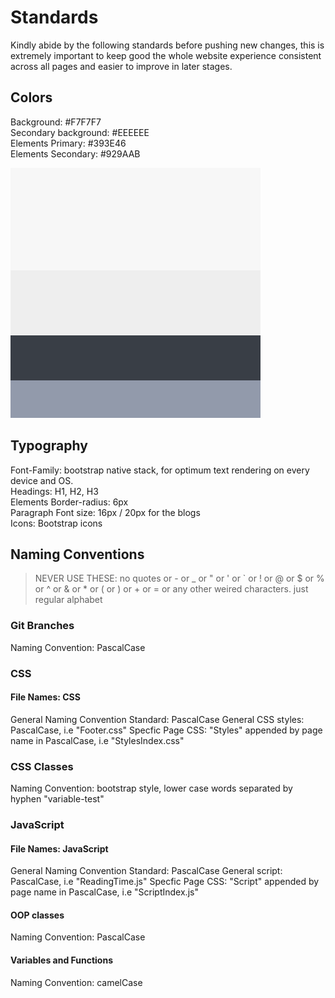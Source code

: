 # Standards

Kindly abide by the following standards before pushing new changes, this is extremely important to keep good the whole website experience consistent across all pages and easier to improve in later stages.

## Colors

Background: #F7F7F7   
Secondary background: #EEEEEE   
Elements Primary: #393E46   
Elements Secondary: #929AAB   

<img src="./colors.png"/>

## Typography

Font-Family: bootstrap native stack, for optimum text rendering on every device and OS.   
Headings: H1, H2, H3   
Elements Border-radius: 6px   
Paragraph Font size: 16px / 20px for the blogs   
Icons: Bootstrap icons   

## Naming Conventions 
>NEVER USE THESE: no quotes or - or _ or "  or '  or ` or ! or @ or $ or % or ^ or & or * or ( or ) or + or = or any other weired characters. just regular alphabet

### Git Branches

Naming Convention: PascalCase


### CSS
#### File Names: CSS

General Naming Convention Standard: PascalCase
General CSS styles: PascalCase, i.e "Footer.css"
Specfic Page CSS: "Styles" appended by page name in PascalCase, i.e "StylesIndex.css"
### CSS Classes
Naming Convention: bootstrap style, lower case words separated by hyphen "variable-test"   

### JavaScript
#### File Names: JavaScript 

General Naming Convention Standard: PascalCase
General script: PascalCase, i.e "ReadingTime.js"
Specfic Page CSS: "Script" appended by page name in PascalCase, i.e "ScriptIndex.js"

#### OOP classes

Naming Convention: PascalCase
#### Variables and Functions 
Naming Convention: camelCase
